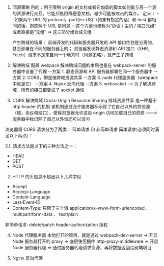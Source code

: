 1. 同源策略
   目的：用于限制 origin 的文档或者它加载的脚本如何能与另一个源的资源进行交互。它能邦族阻隔恶意文档，减少可能被攻击的媒介。
   定义：
   --如果两个 URL 的 protocol，port(en-US)（如果有指定的话）和 host 都相同的话，则这两个 URL 是同源
   --这个方案也被称为“协议 / 主机 / 端口元组” 或者直接是“元组” => 这三部分组合成元组

   产生跨域的场景：
   前端开发的代码和服务器开发的 API 接口往往是分离的，甚至部署在不同的服务器上的；
   浏览器发现静态资源和 API 接口（XHR, Fetch）请求不是来自同一个地方时（同源策略），就产生了跨域

2. 解决跨域
   配置 webpack 解决跨域问题的本质也是在 webpack-server 的服务器中设置了代理
   --方案 1. 静态资源和 API 服务器部署在同一个服务器中
   --方案 2. CORS，即是值跨域资源共享
   --方案 3. node 代理服务器（webpack 中就是它）
   --方案 4. Nginx 反向代理
   --方案 5. websocket --> 为了解决跨域，所有的接口都变成了 socket 通信

3. CORS 解决跨域
   Cross-Origin Resource Sharing 跨域资源共享
   是一种基于 http header 的机制
   该机制通过允许服务器标示除了它自己以外的其他源（域，协议和端口），使得浏览器允许这些 origin 访问加载自己的资源 ---> 服务器中标识除了自己以外谁还可以访问

浏览器将 CORS 请求分为了两类： 简单请求 和 非简单请求
简单请求(必须同时满足以下两点)：

3.1. 请求方法是以下的三种方法之一：

- HEAD
- GET
- POST

2. HTTP 的头信息不超出以下几种字段

- Accept
- Accecp-Language
- Content-Language
- Last-Event-ID
- Content-Type: 只限于三个值 application/x-www-form-urlencoded 、multipart/form-data 、 text/plain

非简单请求:
delete/patch
header:authorization 授权

4. Node 代理服务器
   本地打开的项目，就是通过 webpack-dev-server => 开启 Node 服务器打开的
   proxy => 底层使用插件 http-proxy-middleware => 开启 Node 服务器代理 => 通过服务器代理请求资源，再将数据返回给前端项目

5. Nginx 反向代理
